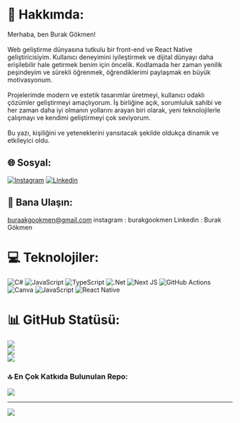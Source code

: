 # 💫 Hakkımda:
Merhaba, ben Burak Gökmen!<br><br>Web geliştirme dünyasına tutkulu bir front-end ve React Native geliştiricisiyim. Kullanıcı deneyimini iyileştirmek ve dijital dünyayı daha erişilebilir hale getirmek benim için öncelik. Kodlamada her zaman yenilik peşindeyim ve sürekli öğrenmek, öğrendiklerimi paylaşmak en büyük motivasyonum.<br><br>Projelerimde modern ve estetik tasarımlar üretmeyi, kullanıcı odaklı çözümler geliştirmeyi amaçlıyorum. İş birliğine açık, sorumluluk sahibi ve her zaman daha iyi olmanın yollarını arayan biri olarak, yeni teknolojilerle çalışmayı ve kendimi geliştirmeyi çok seviyorum.<br><br>Bu yazı, kişiliğini ve yeteneklerini yansıtacak şekilde oldukça dinamik ve etkileyici oldu.


## 🌐 Sosyal:
[![Instagram](https://img.shields.io/badge/Instagram-%23E4405F.svg?logo=Instagram&logoColor=white)](https://instagram.com/burakgookmen) 
[![Linkedin](https://img.shields.io/badge/LinkedIn-%230077B5.svg?logo=linkedin&logoColor=white)](https://linkedin.com/burak-gökmen-developer) 

## 📧 Bana Ulaşın:
buraakgookmen@gmail.com
instagram : burakgookmen
Linkedin : Burak Gökmen

# 💻 Teknolojiler:
![C#](https://img.shields.io/badge/c%23-%23239120.svg?style=for-the-badge&logo=csharp&logoColor=white) ![JavaScript](https://img.shields.io/badge/javascript-%23323330.svg?style=for-the-badge&logo=javascript&logoColor=%23F7DF1E) ![TypeScript](https://img.shields.io/badge/typescript-%23007ACC.svg?style=for-the-badge&logo=typescript&logoColor=white) ![.Net](https://img.shields.io/badge/.NET-5C2D91?style=for-the-badge&logo=.net&logoColor=white) ![Next JS](https://img.shields.io/badge/Next-black?style=for-the-badge&logo=next.js&logoColor=white) ![GitHub Actions](https://img.shields.io/badge/github%20actions-%232671E5.svg?style=for-the-badge&logo=githubactions&logoColor=white) ![Canva](https://img.shields.io/badge/Canva-%2300C4CC.svg?style=for-the-badge&logo=Canva&logoColor=white) ![JavaScript](https://img.shields.io/badge/javascript-%23323330.svg?style=for-the-badge&logo=javascript&logoColor=%23F7DF1E) ![React Native](https://img.shields.io/badge/react_native-%2320232a.svg?style=for-the-badge&logo=react&logoColor=%2361DAFB)
# 📊 GitHub Statüsü:
![](https://github-readme-stats.vercel.app/api?username=burakgookmen&theme=radical&hide_border=false&include_all_commits=true&count_private=true)<br/>
![](https://github-readme-streak-stats.herokuapp.com/?user=burakgookmen&theme=radical&hide_border=false)<br/>
![](https://github-readme-stats.vercel.app/api/top-langs/?username=burakgookmen&theme=radical&hide_border=false&include_all_commits=true&count_private=true&layout=compact)

### 🔝 En Çok Katkıda Bulunulan Repo:
![](https://github-contributor-stats.vercel.app/api?username=burakgookmen&limit=5&theme=dark&combine_all_yearly_contributions=true)

---
[![](https://visitcount.itsvg.in/api?id=burakgookmen&icon=0&color=0)](https://visitcount.itsvg.in)

<!-- Proudly created with GPRM ( https://gprm.itsvg.in ) -->
